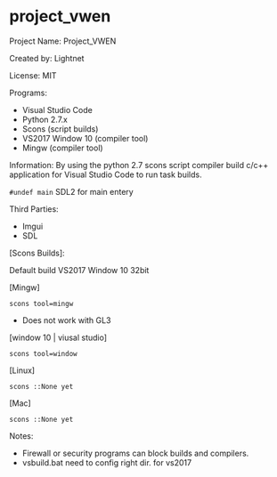 # project_vwen

Project Name: Project_VWEN

Created by: Lightnet

License: MIT

Programs:
 * Visual Studio Code
 * Python 2.7.x
  * Scons (script builds)
 * VS2017 Window 10 (compiler tool)
 * Mingw (compiler tool)

Information: By using the python 2.7 scons script compiler build c/c++ application for Visual Studio Code to run task builds.


`#undef main` SDL2 for main entery


Third Parties:
 * Imgui
 * SDL 


[Scons Builds]:

Default build VS2017 Window 10 32bit

[Mingw]

   `scons tool=mingw`
   
   * Does not work with GL3

[window 10 | viusal studio]

   `scons tool=window`

[Linux]

   `scons ::None yet` 

[Mac]

   `scons ::None yet` 

Notes:
 * Firewall or security programs can block builds and compilers.
 * vsbuild.bat need to config right dir. for vs2017
